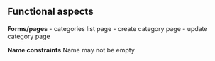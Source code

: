 ## Functional aspects

**Forms/pages**
			-   categories list page
			-   create category page
			-   update category page  

**Name constraints**
			Name may not be empty
